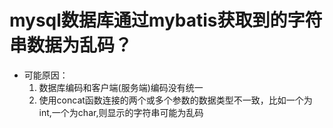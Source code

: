 # mysql数据库通过mybatis获取到的字符串数据为乱码？
- 可能原因：
    1. 数据库编码和客户端(服务端)编码没有统一
    2. 使用concat函数连接的两个或多个参数的数据类型不一致，比如一个为int,一个为char,则显示的字符串可能为乱码
